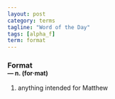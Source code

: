 ```yaml
---
layout: post
category: terms
tagline: "Word of the Day"
tags: [alpha_f]
term: format
---
```


<h3>Format<br/> <small>&mdash; n. (for<span>&middot;</span>mat)</small></h3>
<p><ol><li>anything intended for Matthew</li>
</ol></p>

